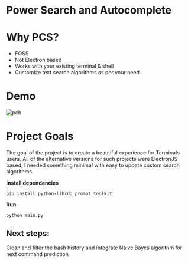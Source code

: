 # Power Search and Autocomplete


# Why PCS?
- FOSS
- Not Electron based
- Works with your existing terminal & shell
- Customize text search algorithms as per your need

# Demo

![pch](https://user-images.githubusercontent.com/6279035/177213296-1e8af323-fd62-4f1b-a8c5-89e2e99d6701.gif)

# Project Goals

The goal of the project is to create a beautiful experience for Terminals users. All of the alternative versions for such projects were ElectronJS based, I needed something minimal with easy to update custom search algorithms

**Install dependancies**
```
pip install python-libxdo prompt_toolkit 
```

**Run**
```
python main.py
```

## Next steps:

Clean and filter the bash history and integrate Naive Bayes algorithm for next command prediction
